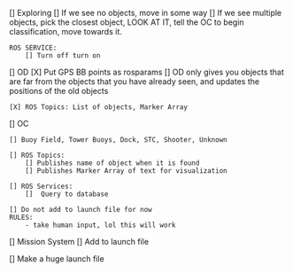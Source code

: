 [] Exploring 
	[] If we see no objects, move in some way
	[] If we see multiple objects, pick the closest object, LOOK AT IT, tell the OC to begin classification, move towards it.

	ROS SERVICE:
		[] Turn off turn on

[] OD
	[X] Put GPS BB points as rosparams
	[] OD only gives you objects that are far from the objects that you have already seen, and updates the positions of the old objects

	[X] ROS Topics: List of objects, Marker Array

[] OC

	[] Buoy Field, Tower Buoys, Dock, STC, Shooter, Unknown

	[] ROS Topics: 
		[] Publishes name of object when it is found	
		[] Publishes Marker Array of text for visualization

	[] ROS Services:
		[] 	Query to database

	[] Do not add to launch file for now
	RULES:
		- take human input, lol this will work

[] Mission System
	[] Add to launch file


[] Make a huge launch file 
